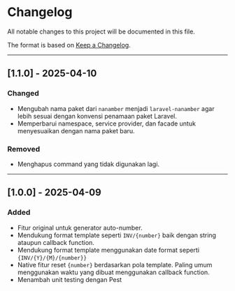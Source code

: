 # Changelog

All notable changes to this project will be documented in this file.

The format is based on [Keep a Changelog](https://keepachangelog.com/en/1.0.0/).

---

## [1.1.0] - 2025-04-10
### Changed
- Mengubah nama paket dari `nanamber` menjadi `laravel-nanamber` agar lebih sesuai dengan konvensi penamaan paket Laravel.
- Memperbarui namespace, service provider, dan facade untuk menyesuaikan dengan nama paket baru.

### Removed
- Menghapus command yang tidak digunakan lagi.

---

## [1.0.0] - 2025-04-09
### Added
- Fitur original untuk generator auto-number.
- Mendukung format template seperti `INV/{number}` baik dengan string ataupun callback function.
- Mendukung format template menggunakan date format seperti `{INV/{Y}/{M}/{number}}`
- Native fitur reset `{number}` berdasarkan pola template. Paling umum menggunakan waktu yang dibuat menggunakan callback function.
- Menambah unit testing dengan Pest
